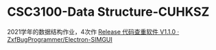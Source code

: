 # CSC3100-Data Structure-CUHKSZ
2021学年的数据结构作业，4次作
[Release 代码查重软件 V1.1.0 · ZxfBugProgrammer/Electron-SIMGUI](https://github.com/ZxfBugProgrammer/Electron-SIMGUI/releases/tag/V1.1.0)

